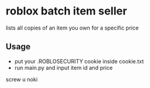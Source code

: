 # roblox batch item seller
lists all copies of an item you own for a specific price

## Usage
- put your .ROBLOSECURITY cookie inside cookie.txt
- run main.py and input item id and price

screw u noki
